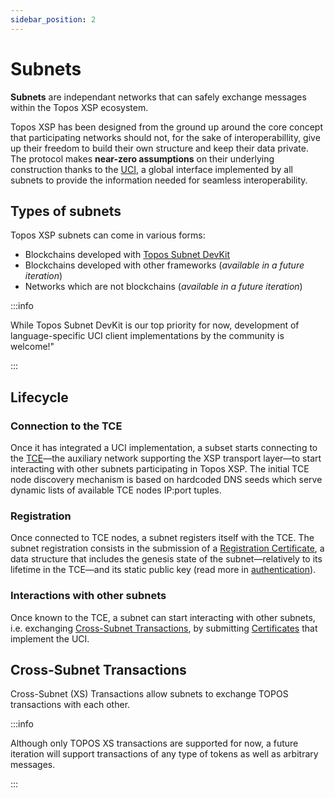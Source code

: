 ```yaml
---
sidebar_position: 2
---
```


# Subnets

**Subnets** are independant networks that can safely exchange messages within the Topos XSP ecosystem.

Topos XSP has been designed from the ground up around the core concept that participating networks should not, for the sake of interoperabillity, give up their freedom to build their own structure and keep their data private. The protocol makes **near-zero assumptions** on their underlying construction thanks to the [UCI](#), a global interface implemented by all subnets to provide the information needed for seamless interoperability.

## Types of subnets

Topos XSP subnets can come in various forms:

- Blockchains developed with [Topos Subnet DevKit](#)
- Blockchains developed with other frameworks (_available in a future iteration_)
- Networks which are not blockchains (_available in a future iteration_)

:::info

While Topos Subnet DevKit is our top priority for now, development of language-specific UCI client implementations by the community is welcome!"

:::

## Lifecycle

### Connection to the TCE

Once it has integrated a UCI implementation, a subset starts connecting to the [TCE](#)—the auxiliary network supporting the XSP transport layer—to start interacting with other subnets participating in Topos XSP. The initial TCE node discovery mechanism is based on hardcoded DNS seeds which serve dynamic lists of available TCE nodes IP:port tuples.

### Registration

Once connected to TCE nodes, a subnet registers itself with the TCE. The subnet registration consists in the submission of a [Registration Certificate](learn/uci/subnet-registration), a data structure that includes the genesis state of the subnet—relatively to its lifetime in the TCE—and its static public key (read more in [authentication](learn/uci/authentication)).

### Interactions with other subnets

Once known to the TCE, a subnet can start interacting with other subnets, i.e. exchanging [Cross-Subnet Transactions](#cross-subnet-transactions), by submitting [Certificates](#) that implement the UCI.

## Cross-Subnet Transactions

Cross-Subnet (XS) Transactions allow subnets to exchange TOPOS transactions with each other.

:::info

Although only TOPOS XS transactions are supported for now, a future iteration will support transactions of any type of tokens as well as arbitrary messages.

:::
